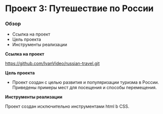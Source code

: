 # Проект 3: Путешествие по России

### Обзор
* Ссылка на проект
* Цель проекта
* Инструменты реализации

**Ссылка на проект**

https://github.com/IvanVideo/russian-travel.git

**Цель проекта**

* Проект создан с целью развития и популяризации туризма в России. Приведены примеры мест для посещения и способы перемещения.

**Инструменты реализации**

Проект создан исключительно инструментами html b CSS.
